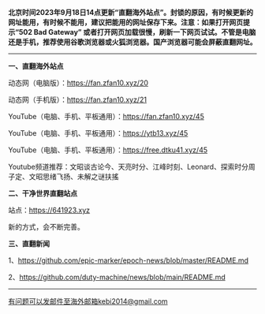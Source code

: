 **北京时间2023年9月18日14点更新“直翻海外站点”。封锁的原因，有时候更新的网址能用，有时候不能用，建议把能用的网址保存下来。注意：如果打开网页提示“502 Bad Gateway” 或者打开网页加载很慢，刷新一下网页试试。不管是电脑还是手机，推荐使用谷歌浏览器或火狐浏览器。国产浏览器可能会屏蔽直翻网址。**

***

**一、直翻海外站点**

动态网（电脑版）：https://fan.zfan10.xyz/20 

动态网（手机版）：https://fan.zfan10.xyz/21 

YouTube（电脑、手机、平板通用）：https://fan.zfan10.xyz/45 

YouTube（电脑、手机、平板通用）：https://ytb13.xyz/45 

YouTube（电脑、手机、平板通用）：https://free.dtku41.xyz/45

Youtube频道推荐：文昭谈古论今、天亮时分、江峰时刻、Leonard、探索时分周子定、文昭思绪飞扬、未解之谜扶搖

**二、干净世界直翻站点**

站点：https://641923.xyz 

新的方式，会不断完善。

**三、直翻新闻**

1、https://github.com/epic-marker/epoch-news/blob/master/README.md

2、https://github.com/duty-machine/news/blob/main/README.md

***


有问题可以发邮件至海外邮箱kebi2014@gmail.com